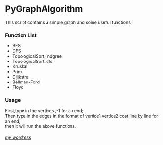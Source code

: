 # PyGraphAlgorithm

This script contains a simple graph and some useful functions

### Function List
+ BFS
+ DFS
+ TopologicalSort\_indgree
+ TopologicalSort\_dfs
+ Kruskal
+ Prim
+ Dijikstra
+ Bellman-Ford
+ Floyd

### Usage
First,type in the vertices ,-1 for an end;  
Then type in the edges in the format of vertice1 vertice2 cost line by line for an end;  
then it will run the above functions.


###### [my wordress](http://imagemlt.icebluecraft.online)
